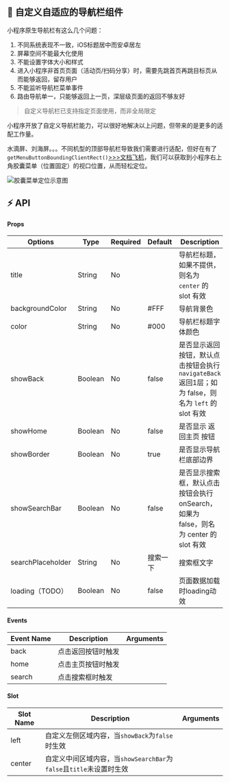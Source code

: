 ## 🚏 自定义自适应的导航栏组件

小程序原生导航栏有这么几个问题：
1. 不同系统表现不一致，iOS标题居中而安卓居左
2. 屏幕空间不能最大化使用
3. 不能设置字体大小和样式
4. 进入小程序非首页页面（活动页/扫码分享）时，需要先跳首页再跳目标页从而能够返回，留存用户
5. 不能监听导航栏菜单事件
6. 路由导航单一，只能够返回上一页，深层级页面的返回不够友好

> 自定义导航栏已支持指定页面使用，而非全局限定

小程序开放了自定义导航栏能力，可以很好地解决以上问题，但带来的是更多的适配工作量。

水滴屏、刘海屏。。。不同机型的顶部导航栏导致我们需要进行适配，但好在有了`getMenuButtonBoundingClientRect()`[>>>文档飞机](https://developers.weixin.qq.com/miniprogram/dev/api/ui/menu/wx.getMenuButtonBoundingClientRect.html)，我们可以获取到小程序右上角胶囊菜单（位置固定）的视口位置，从而轻松定位。

![胶囊菜单定位示意图](https://camo.githubusercontent.com/b424e79021e2d5ee779c261b9e66f3941be2107b/68747470733a2f2f757365722d676f6c642d63646e2e786974752e696f2f323031392f382f31362f313663393630326537376331333136623f696d61676556696577322f302f772f313238302f682f3936302f666f726d61742f776562702f69676e6f72652d6572726f722f31)

## ⚡️ API
#### Props
| Options           | Type    | Required | Default  | Description                                                                                         |
| ----------------- | ------- | -------- | -------- | --------------------------------------------------------------------------------------------------- |
| title             | String  | No       |          | 导航栏标题，如果不提供，则名为 `center` 的 slot 有效                                                |
| backgroundColor   | String  | No       | #FFF     | 导航背景色                                                                                          |
| color             | String  | No       | #000     | 导航栏标题字体颜色                                                                                  |
| showBack          | Boolean | No       | false    | 是否显示返回按钮，默认点击按钮会执行 `navigateBack` 返回1层；如为 false，则名为 `left` 的 slot 有效 |
| showHome          | Boolean | No       | false    | 是否显示 返回主页 按钮                                                                              |
| showBorder        | Boolean | No       | true     | 是否显示导航栏底部边界                                                                              |
| showSearchBar     | Boolean | No       | false    | 是否显示搜索框，默认点击按钮会执行 onSearch，如果为 false，则名为 center 的 slot 有效               |
| searchPlaceholder | String  | No       | 搜索一下 | 搜索框文字                                                                                          |
| loading（TODO）   | Boolean | No       | false    | 页面数据加载时loading动效                                                                           |

#### Events
| Event Name | Description        | Arguments |
| ---------- | ------------------ | --------- |
| back       | 点击返回按钮时触发 |           |
| home       | 点击主页按钮时触发 |           |
| search     | 点击搜索框时触发   |           |

#### Slot
| Slot Name | Description                                                         | Arguments |
| --------- | ------------------------------------------------------------------- | --------- |
| left      | 自定义左侧区域内容，当`showBack`为`false`时生效                     |           |
| center    | 自定义中间区域内容，当`showSearchBar`为`false`且`title`未设置时生效 |           |
